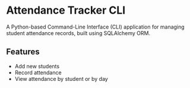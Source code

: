 # Attendance Tracker CLI

A Python-based Command-Line Interface (CLI) application for managing student attendance records, built using SQLAlchemy ORM.

## Features
- Add new students
- Record attendance
- View attendance by student or by day
